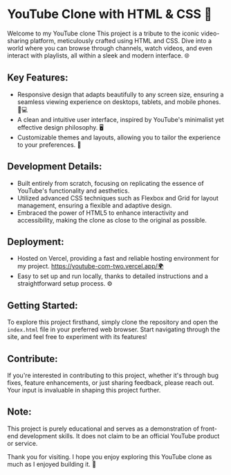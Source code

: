 # YouTube Clone with HTML & CSS 🎥

Welcome to my YouTube clone This project is a tribute to the iconic video-sharing platform, meticulously crafted using HTML and CSS. Dive into a world where you can browse through channels, watch videos, and even interact with playlists, all within a sleek and modern interface. 🌐

## Key Features:
- Responsive design that adapts beautifully to any screen size, ensuring a seamless viewing experience on desktops, tablets, and mobile phones. 📱💻
- A clean and intuitive user interface, inspired by YouTube's minimalist yet effective design philosophy. 🖥️
- Customizable themes and layouts, allowing you to tailor the experience to your preferences. 🎨

## Development Details:
- Built entirely from scratch, focusing on replicating the essence of YouTube's functionality and aesthetics.
- Utilized advanced CSS techniques such as Flexbox and Grid for layout management, ensuring a flexible and adaptive design.
- Embraced the power of HTML5 to enhance interactivity and accessibility, making the clone as close to the original as possible.

## Deployment:
- Hosted on Vercel, providing a fast and reliable hosting environment for my project. https://youtube-com-two.vercel.app/🌍
- Easy to set up and run locally, thanks to detailed instructions and a straightforward setup process. ⚙️

## Getting Started:
To explore this project firsthand, simply clone the repository and open the `index.html` file in your preferred web browser. Start navigating through the site, and feel free to experiment with its features!

## Contribute:
If you're interested in contributing to this project, whether it's through bug fixes, feature enhancements, or just sharing feedback, please reach out. Your input is invaluable in shaping this project further.

## Note:
This project is purely educational and serves as a demonstration of front-end development skills. It does not claim to be an official YouTube product or service.

Thank you for visiting. I hope you enjoy exploring this YouTube clone as much as I enjoyed building it. 🚀
